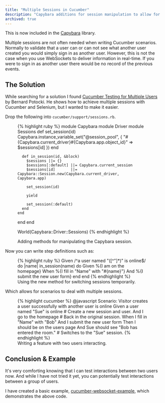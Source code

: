 ```yaml
---
title: "Multiple Sessions in Cucumber"
description: "Capybara additions for session manipulation to allow for testing interaction between multiple sessions in Cucumber."
archived: true
---
```


<p class="outdated">This is now included in the <a href="https://github.com/jnicklas/capybara">Capybara</a> library.</p>

Multiple sessions are not often needed when writing Cucumber scenarios.
Normally to validate that a user can or can not see what another user created
you would simply sign in as another user. However, this is not the case when you
use WebSockets to deliver information in real-time. If you were to sign in as
another user there would be no record of the previous events.

## The Solution

While searching for a solution I found [Cucumber Testing for Multiple Users][1]
by Bernard Potocki. He shows how to achieve multiple sessions with Cucumber and
Selenium, but I wanted to make it easier.

Drop the following into `cucumber/support/sessions.rb`.

<figure>
{% highlight ruby %}
module Capybara
  module Driver
    module Sessions
      def set_session(id)
        Capybara.instance_variable_set("@session_pool", {
          "#{Capybara.current_driver}#{Capybara.app.object_id}" => $sessions[id]
        })
      end

      def in_session(id, &block)
        $sessions ||= {}
        $sessions[:default] ||= Capybara.current_session
        $sessions[id]       ||= Capybara::Session.new(Capybara.current_driver, Capybara.app)

        set_session(id)

        yield

        set_session(:default)
      end
    end
  end
end

World(Capybara::Driver::Sessions)
{% endhighlight %}
  <figcaption>Adding methods for manipulating the Capybara session.</figcaption>
</figure>

Now you can write step definitions such as:

<figure>
{% highlight ruby %}
Given /^a user named "([^"]*)" is online$/ do |name|
  in_session(name) do
    Given %{I am on the homepage}
    When  %{I fill in "Name" with "#{name}"}
    And   %{I submit the new user form}
  end
end
{% endhighlight %}
  <figcaption>Using the new method for switching sessions temporarily.</figcaption>
</figure>

Which allows for scenarios to deal with multiple sessions.

<figure>
{% highlight cucumber %}
@javascript
Scenario: Visitor creates a user successfully with another user is online
  Given a user named "Sue" is online             # Create a new session and user.
  And I go to the homepage                       # Back in the original session.
  When I fill in "Name" with "Bob"
  And I submit the new user form
  Then I should be on the users page
  And Sue should see "Bob has entered the room." # Switches to the "Sue" session.
{% endhighlight %}
  <figcaption>Writing a feature with two users interacting.</figcaption>
</figure>

## Conclusion &#38; Example

It's very comforting knowing that I can test interactions between two users
now. And while I have not tried it yet, you can potentially test interactions
between a group of users.

I have created a basic example, [cucumber-websocket-example][2], which
demonstrates the above code.

[1]:http://imanel.org/blog/2010/03/cucumber-testing-for-multiple-users-continuation/
[2]:https://github.com/tristandunn/cucumber-websocket-example/
